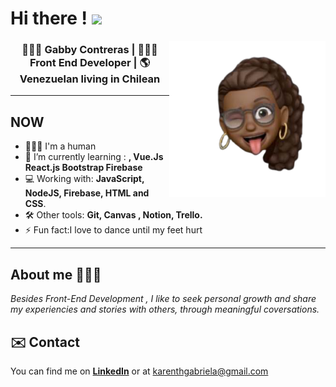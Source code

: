 <h1 >Hi there !  <img
src="https://github.com/blackcater/blackcater/raw/main/images/Hi.gif" height="32" /></h1>
<img align="right" width="250" height="250" alt="Dani Akash" src="photo_2021-09-15_08-08-49-removebg-preview.png"/
### Hi there 👋
<hr>

<div align="center">
<h3>🙆🏽‍♀️ Gabby Contreras | 👩🏽‍💻 Front End Developer |  🌎Venezuelan living in Chilean   </h3>
</div>

<hr>

## NOW 

- 🧘🏽‍♀️ I'm a human
- 🌱 I’m currently learning : **, Vue.Js React.js Bootstrap Firebase**
- 💻 Working with: **JavaScript, NodeJS, Firebase, HTML and CSS**.
- 🛠 Other tools: **Git, Canvas , Notion, Trello.**
- ⚡️ Fun fact:I love to dance until my feet hurt 


<hr>

## About  me 👨🏽‍🚀

<i>
Besides Front-End Development , I like to seek personal growth and share 
my experiencies and stories with others, through meaningful coversations.
</i>

## ✉️ Contact

<!-- Actual text -->

You can find me on 
**[LinkedIn](http://https://www.linkedin.com/in/gabbyholics/] "LinkedIn")**
 or at karenthgabriela@gmail.com
<!-- [![LinkedIn][1.2]][1],  -->
<!-- Icons -->

<!-- [1.2]: https://img.icons8.com/color/48/000000/linkedin-circled--v4.png  -->


<!-- Links to your social media accounts -->

<!-- [1]: https://www.linkedin.com/in/gabbyholics/ -->

